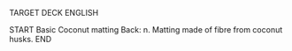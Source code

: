 TARGET DECK
ENGLISH

START
Basic
Coconut matting
Back: n. Matting made of fibre from coconut husks.
END
